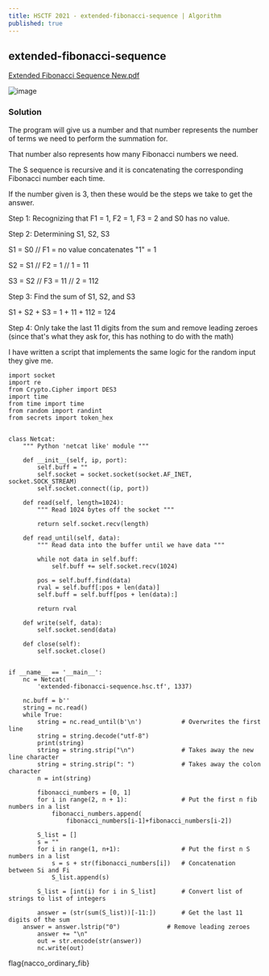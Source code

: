 ```yaml
---
title: HSCTF 2021 - extended-fibonacci-sequence | Algorithm
published: true
---
```


## [](#header-2)extended-fibonacci-sequence

[Extended Fibonacci Sequence New.pdf](https://github.com/DamoNeer/hacker-blog/files/6667282/Extended.Fibonacci.Sequence.New.pdf)

![image](https://user-images.githubusercontent.com/81070073/122329347-1f6d7880-cee6-11eb-8ca4-97bf26164f7b.png)

### [](#header-3)Solution

The program will give us a number and that number represents the number of terms we need to perform the summation for.

That number also represents how many Fibonacci numbers we need.

The S sequence is recursive and it is concatenating the corresponding Fibonacci number each time.

If the number given is 3, then these would be the steps we take to get the answer.

Step 1: Recognizing that F1 = 1, F2 = 1, F3 = 2 and S0 has no value.

Step 2: Determining S1, S2, S3

S1 = S0 // F1 = no value concatenates "1" = 1

S2 = S1 // F2 = 1 // 1 = 11

S3 = S2 // F3 = 11 // 2 = 112

Step 3: Find the sum of S1, S2, and S3

S1 + S2 + S3 = 1 + 11 + 112 = 124

Step 4: Only take the last 11 digits from the sum and remove leading zeroes (since that's what they ask for, this has nothing to do with the math)

I have written a script that implements the same logic for the random input they give me.

```
import socket
import re
from Crypto.Cipher import DES3
import time
from time import time
from random import randint
from secrets import token_hex


class Netcat:
    """ Python 'netcat like' module """

    def __init__(self, ip, port):
        self.buff = ""
        self.socket = socket.socket(socket.AF_INET, socket.SOCK_STREAM)
        self.socket.connect((ip, port))

    def read(self, length=1024):
        """ Read 1024 bytes off the socket """

        return self.socket.recv(length)

    def read_until(self, data):
        """ Read data into the buffer until we have data """

        while not data in self.buff:
            self.buff += self.socket.recv(1024)

        pos = self.buff.find(data)
        rval = self.buff[:pos + len(data)]
        self.buff = self.buff[pos + len(data):]

        return rval

    def write(self, data):
        self.socket.send(data)

    def close(self):
        self.socket.close()


if __name__ == '__main__':
    nc = Netcat(
        'extended-fibonacci-sequence.hsc.tf', 1337)

    nc.buff = b''
    string = nc.read()
    while True:
        string = nc.read_until(b'\n')           # Overwrites the first line
        string = string.decode("utf-8")
        print(string)
        string = string.strip("\n")             # Takes away the new line character
        string = string.strip(": ")             # Takes away the colon character
        n = int(string)

        fibonacci_numbers = [0, 1]
        for i in range(2, n + 1):               # Put the first n fib numbers in a list
            fibonacci_numbers.append(
                fibonacci_numbers[i-1]+fibonacci_numbers[i-2])

        S_list = []
        s = ""
        for i in range(1, n+1):                 # Put the first n S numbers in a list
            s = s + str(fibonacci_numbers[i])   # Concatenation between Si and Fi
            S_list.append(s)

        S_list = [int(i) for i in S_list]       # Convert list of strings to list of integers

        answer = (str(sum(S_list))[-11:])       # Get the last 11 digits of the sum
	answer = answer.lstrip("0")             # Remove leading zeroes
        answer += "\n"
        out = str.encode(str(answer))
        nc.write(out)

```
flag{nacco_ordinary_fib}

